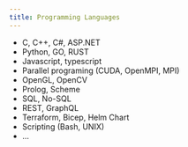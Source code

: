 ```yaml
---
title: Programming Languages
---
```


- C, C++, C#, ASP.NET
- Python, GO, RUST
- Javascript, typescript
- Parallel programing (CUDA, OpenMPI, MPI)
- OpenGL, OpenCV
- Prolog, Scheme
- SQL, No-SQL
- REST, GraphQL
- Terraform, Bicep, Helm Chart
- Scripting (Bash, UNIX)
- ...
